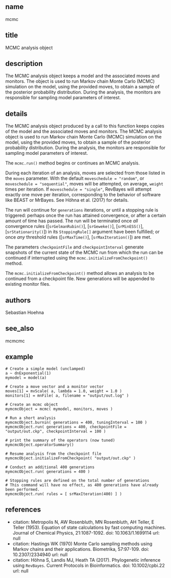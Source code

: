 ## name
mcmc
## title
MCMC analysis object
## description
The MCMC analysis object keeps a model and the associated moves and monitors. The object is used to run Markov chain Monte Carlo (MCMC) simulation on the model, using the provided moves, to obtain a sample of the posterior probability distribution. During the analysis, the monitors are responsible for sampling model parameters of interest.
## details
The MCMC analysis object produced by a call to this function keeps copies of the model and the associated moves and monitors. The MCMC analysis object is used to run Markov chain Monte Carlo (MCMC) simulation on the model, using the provided moves, to obtain a sample of the posterior probability distribution. During the analysis, the monitors are responsible for sampling model parameters of interest.

The `mcmc.run()` method begins or continues an MCMC analysis. 

During each iteration of an analysis, moves are selected from those listed in the `moves` parameter.  With the default `moveschedule = "random"`, or `moveschedule = "sequential"`, moves will be attempted, on average, `weight` times per iteration.  If `moveschedule = "single"`, RevBayes will attempt exactly one move per iteration, corresponding to the behavior of software like BEAST or MrBayes. See Höhna et al. (2017) for details.

The run will continue for `generations` iterations, or until a stopping rule is triggered: perhaps once the run has attained convergence, or after a certain amount of time has passed.  The run will be terminated once *all* convergence rules ([`srGelmanRubin()`], [`srGeweke()`], [`srMinESS()`], [`srStationarity()`]) in its `StoppingRule[]` argument have been fulfilled; or once *any* threshold rules ([`srMaxTime()`], [`srMaxIteration()`]) are met.

The parameters `checkpointFile` and `checkpointInterval` generate snapshots of the current state of the MCMC run from which the run can be continued if interrupted using the `mcmc.initializeFromCheckpoint()` method.

The `mcmc.initializeFromCheckpoint()` method allows an analysis to be continued from a checkpoint file. New generations will be appended to existing monitor files.


## authors
Sebastian Hoehna
## see_also
mcmcmc
## example
    # Create a simple model (unclamped)
    a ~ dnExponential(1)
    mymodel = model(a)
    
    # Create a move vector and a monitor vector
    moves[1] = mvScale( a, lambda = 1.0, weight = 1.0 )
    monitors[1] = mnFile( a, filename = "output/out.log" )
    
    # Create an mcmc object
    mymcmcObject = mcmc( mymodel, monitors, moves )
    
    # Run a short analysis
    mymcmcObject.burnin( generations = 400, tuningInterval = 100 )
    mymcmcObject.run( generations = 400, checkpointFile = "output/out.ckp", checkpointInterval = 100 )
    
    # print the summary of the operators (now tuned)
    mymcmcObject.operatorSummary()

    # Resume analysis from the checkpoint file
    mymcmcObject.initializeFromCheckpoint( "output/out.ckp" )

    # Conduct an additional 400 generations
    mymcmcObject.run( generations = 400 )

    # Stopping rules are defined on the total number of generations
    # This command will have no effect, as 400 generations have already been performed.
    mymcmcObject.run( rules = [ srMaxIteration(400) ] )
	
## references
- citation: Metropolis N, AW Rosenbluth, MN Rosenbluth, AH Teller, E Teller (1953).
    Equation of state calculations by fast computing machines. Journal of Chemical
    Physics, 21:1087-1092.
  doi: 10.1063/1.1699114
  url: null
- citation: Hastings WK (1970) Monte Carlo sampling methods using Markov chains and
    their applications. Biometrika, 57:97-109.
  doi: 10.2307/2334940
  url: null
- citation: Höhna S, Landis MJ, Heath TA (2017). 
  Phylogenetic inference using `RevBayes`.
  Current Protocols in Bioinformatics.
  doi: 10.1002/cpbi.22
  url: null
